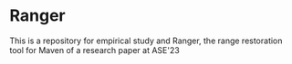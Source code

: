 # Ranger
This is a repository for empirical study and Ranger, the range restoration tool for Maven of a research paper at ASE'23
